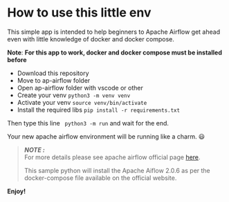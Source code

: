 # How to use this little env

This simple app is intended to help beginners to Apache Airflow get ahead even with little knowledge of docker and docker compose.

**Note**: **For this app to work, docker and docker compose must be installed before**

- Download this repository
- Move to ap-airflow folder
- Open ap-airflow folder with vscode or other
- Create your venv ``` python3 -m venv venv ```
- Activate your venv ``` source venv/bin/activate ```
- Install the required libs ``` pip install -r requirements.txt ```

Then type this line ``` python3 -m run``` and wait for the end.

Your new apache airflow environment will be running like a charm. 😃

> ***NOTE :***<br>
> For more details please see apache airflow official page [here](https://airflow.apache.org/docs/apache-airflow/stable/howto/docker-compose/index.html).
>
> This sample python will install the Apache Aiflow 2.0.6 as per the docker-compose file available on the official website.

**Enjoy!**
